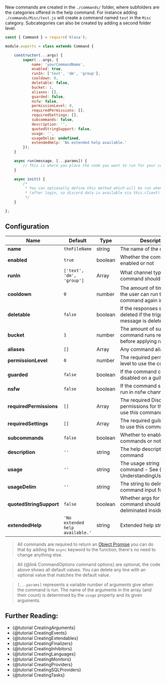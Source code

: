 New commands are created in the `./commands/` folder, where subfolders are the categories offered in the help command. For instance adding `./commands/Misc/test.js` will create a command named `test` in the `Misc` category. Subcategories can also be created by adding a second folder level.

```javascript
const { Command } = require('klasa');

module.exports = class extends Command {

	constructor(...args) {
		super(...args, {
			name: 'yourCommandName',
			enabled: true,
			runIn: ['text', 'dm', 'group'],
			cooldown: 0,
			deletable: false,
			bucket: 1,
			aliases: [],
			guarded: false,
			nsfw: false,
			permissionLevel: 0,
			requiredPermissions: [],
			requiredSettings: [],
			subcommands: false,
			description: '',
			quotedStringSupport: false,
			usage: '',
			usageDelim: undefined,
			extendedHelp: 'No extended help available.'
		});
	}

	async run(message, [...params]) {
		// This is where you place the code you want to run for your command
	}

	async init() {
		/*
		 * You can optionally define this method which will be run when the bot starts
		 * (after login, so discord data is available via this.client)
		 */
	}

};
```

## Configuration

| Name                    | Default                          | Type    | Description                                                                 |
| ----------------------- | -------------------------------- | ------- | --------------------------------------------------------------------------- |
| **name**                | `theFileName`                    | string  | The name of the command                                                     |
| **enabled**             | `true`                           | boolean | Whether the command is enabled or not                                       |
| **runIn**               | `['text', 'dm', 'group']`        | Array   | What channel types the command should run in                                |
| **cooldown**            | `0`                              | number  | The amount of time before the user can run the command again in seconds     |
| **deletable**           | `false`                          | boolean | If the responses should be deleted if the triggering message is deleted     |
| **bucket**              | `1`                              | number  | The amount of successful command runs required before applying ratelimits   |
| **aliases**             | `[]`                             | Array   | Any command aliases                                                         |
| **permissionLevel**     | `0`                              | number  | The required permission level to use the command                            |
| **guarded**             | `false`                          | boolean | If the command can be disabled on a guild level                             |
| **nsfw**                | `false`                          | boolean | If the command should only run in nsfw channels                             |
| **requiredPermissions** | `[]`                             | Array   | The required Discord permissions for the bot to use this command            |
| **requiredSettings**     | `[]`                             | Array   | The required guild settings to use this command                              |
| **subcommands**         | `false`                          | boolean | Whether to enable sub commands or not                                       |
| **description**         | `''`                             | string  | The help description for the command                                        |
| **usage**               | `''`                             | string  | The usage string for the command - See {@tutorial UnderstandingUsageStrings}|
| **usageDelim**          | `''`                             | string  | The string to deliminate the command input for usage                        |
| **quotedStringSupport** | `false`                          | boolean | Whether args for this command should not deliminated inside quotes          |
| **extendedHelp**        | `'No extended help available.'`  | string  | Extended help strings                                                       |

> All commands are required to return an [Object Promise](https://developer.mozilla.org/en/docs/Web/JavaScript/Reference/Global_Objects/Promise) you can do that by adding the `async` keyword to the function, there's no need to change anything else.

> All {@link CommandOptions command options} are optional, the code above shows all default values. You can delete any line with an optional value that matches the default value.

>`[...params]` represents a variable number of arguments give when the command is run. The name of the arguments in the array (and their count) is determined by the `usage` property and its given arguments.

## Further Reading:

- {@tutorial CreatingArguments}
- {@tutorial CreatingEvents}
- {@tutorial CreatingExtendables}
- {@tutorial CreatingFinalizers}
- {@tutorial CreatingInhibitors}
- {@tutorial CreatingLanguages}
- {@tutorial CreatingMonitors}
- {@tutorial CreatingProviders}
- {@tutorial CreatingSQLProviders}
- {@tutorial CreatingTasks}
